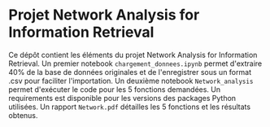 # Projet Network Analysis for Information Retrieval

Ce dépôt contient les éléments du projet Network Analysis for Information Retrieval. Un premier notebook `chargement_donnees.ipynb` permet d'extraire 40% de la base de données originales et de l'enregistrer sous un format .csv pour faciliter l'importation. Un deuxième notebook `Network_analysis` permet d'exécuter le code pour les 5 fonctions demandées. Un requirements est disponible pour les versions des packages Python utilisées. Un rapport `Network.pdf` détailles les 5 fonctions et les résultats obtenus.
